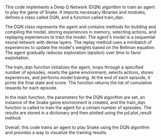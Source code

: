 This code implements a Deep Q Network (DQN) algorithm to train an agent to play the game of Snake. It imports necessary libraries and modules, defines a class called DQN, and a function called train_dqn. 

The DQN class represents the agent and contains methods for building and compiling the model, storing experiences in memory, selecting actions, and replaying experiences to train the model. The agent's model is a sequential neural network with dense layers. The replay method uses a minibatch of experiences to update the model's weights based on the Bellman equation. The agent gradually reduces exploration (epsilon) over time to favor exploitation.

The train_dqn function initializes the agent, loops through a specified number of episodes, resets the game environment, selects actions, stores experiences, and performs model training. At the end of each episode, it prints the final state and score. The function returns the list of cumulative rewards for each episode.

In the main function, the parameters for the DQN algorithm are set, an instance of the Snake game environment is created, and the train_dqn function is called to train the agent for a certain number of episodes. The results are stored in a dictionary and then plotted using the pd.plot_result method.

Overall, this code trains an agent to play Snake using the DQN algorithm and provides a way to visualize the training results.
